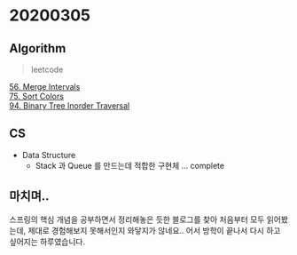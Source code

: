 # 20200305

## Algorithm
> leetcode  

[56. Merge Intervals](https://github.com/Hyune-c/algorithm/tree/master/src/main/java/leetcode/mergeintervals)  
[75. Sort Colors](https://github.com/Hyune-c/algorithm/tree/master/src/main/java/leetcode/sortcolors)      
[94. Binary Tree Inorder Traversal](https://github.com/Hyune-c/algorithm/tree/master/src/main/java/leetcode/binarytreeinordertraversal)           
## CS
- Data Structure
    - Stack 과 Queue 를 만드는데 적합한 구현체 ... complete

## 마치며.. 
스프링의 핵심 개념을 공부하면서 정리해놓은 듯한 블로그를 찾아 처음부터 모두 읽어봤는데, 제대로 경험해보지 못해서인지 와닿지가 않네요.. 어서 방학이 끝나서 다시 하고 싶어지는 하루였습니다.
